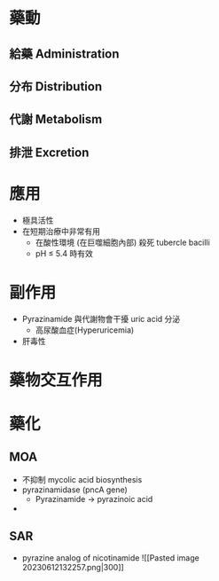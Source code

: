 # 藥動
## 給藥 Administration
## 分布 Distribution
## 代謝 Metabolism
## 排泄 Excretion
# 應用
- 極具活性
- 在短期治療中非常有用
	- 在酸性環境 (在巨噬細胞內部) 殺死 tubercle bacilli
	- pH $\le$ 5.4 時有效
# 副作用
- Pyrazinamide 與代謝物會干擾 uric acid 分泌
	- 高尿酸血症(Hyperuricemia)
- 肝毒性
# 藥物交互作用
# 藥化
## MOA
- 不抑制 mycolic acid biosynthesis
- pyrazinamidase (pncA gene)
	- Pyrazinamide $\rightarrow$ pyrazinoic acid
- 
## SAR
- pyrazine analog of nicotinamide
![[Pasted image 20230612132257.png|300]]